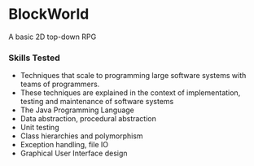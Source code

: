 # BlockWorld
A basic 2D top-down RPG
### Skills Tested
- Techniques that scale to programming large software systems with teams of programmers.
- These techniques are explained in the context of implementation, testing and maintenance of software systems
- The Java Programming Language
- Data abstraction, procedural abstraction
- Unit testing
- Class hierarchies and polymorphism
- Exception handling, file IO
- Graphical User Interface design
